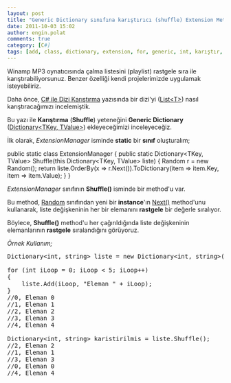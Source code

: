 ```yaml
---
layout: post
title: "Generic Dictionary sınıfına karıştırıcı (shuffle) Extension Method yazalım"
date: 2011-10-03 15:02
author: engin.polat
comments: true
category: [C#]
tags: [add, class, dictionary, extension, for, generic, int, karıştır, karıştırma, list, next, orderby, random, shuffle, static, string, todictionary]
---
```

Winamp MP3 oynatıcısında çalma listesini (playlist) rastgele sıra ile karıştırabiliyorsunuz. Benzer özelliği kendi projelerimizde uygulamak isteyebiliriz.

Daha önce, <a href="http://www.enginpolat.com/csharp-ile-dizi-karistirma/" title="C# ile Dizi Karıştırma" target="_blank">C# ile Dizi Karıştırma</a> yazısında bir dizi'yi (<a href="http://msdn.microsoft.com/en-us/library/6sh2ey19.aspx" title="Listt&lt;T&gt; Generic Class" target="_blank">List&lt;T&gt;</a>) nasıl karıştıracağımızı incelemiştik.

Bu yazı ile **Karıştırma** (**Shuffle**) yeteneğini **Generic Dictionary** (<a href="http://msdn.microsoft.com/en-us/library/xfhwa508.aspx" title="Dictionary&lt;TKey, TValue&gt; Generic Dictionary" target="_blank">Dictionary&lt;TKey, TValue&gt;</a>) ekleyeceğimizi inceleyeceğiz.

İlk olarak, *ExtensionManager* isminde **static** bir **sınıf** oluşturalım;



public static class ExtensionManager
{
    public static Dictionary&lt;TKey, TValue&gt; Shuffle(this Dictionary&lt;TKey, TValue&gt; liste)
    {
        Random r = new Random();
        return liste.OrderBy(x => r.Next()).ToDictionary(item => item.Key, item => item.Value);
    }
}</pre>

*ExtensionManager* sınıfının **Shuffle()** isminde bir method'u var.

Bu method, <a href="http://msdn.microsoft.com/library/system.random" title="Random Sınıfı" target="_blank">Random</a> sınıfından yeni bir **instance**'ın <a href="http://msdn.microsoft.com/library/system.random.next" title="Random Sınıfının Next Methodu" target="_blank">Next()</a> method'unu kullanarak, liste değişkeninin her bir elemanını **rastgele** bir değerle sıralıyor.

Böylece, **Shuffle()** method'u her çağırıldığında liste değişkeninin elemanlarının **rastgele** sıralandığını görüyoruz.

*Örnek Kullanım;*

<pre class="brush:csharp">Dictionary&lt;int, string&gt; liste = new Dictionary&lt;int, string&gt;();

for (int iLoop = 0; iLoop &lt; 5; iLoop++)
{
    liste.Add(iLoop, "Eleman " + iLoop);
}
//0, Eleman 0
//1, Eleman 1
//2, Eleman 2
//3, Eleman 3
//4, Eleman 4

Dictionary&lt;int, string&gt; karistirilmis = liste.Shuffle();
//2, Eleman 2
//1, Eleman 1
//3, Eleman 3
//0, Eleman 0
//4, Eleman 4



